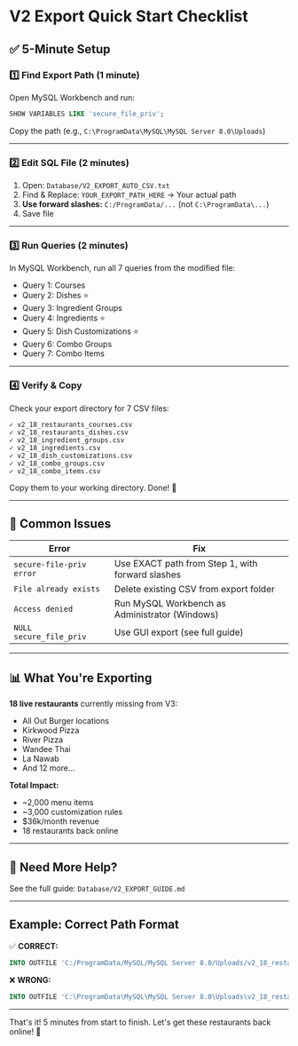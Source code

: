 # V2 Export Quick Start Checklist

## ✅ 5-Minute Setup

### 1️⃣ Find Export Path (1 minute)

Open MySQL Workbench and run:
```sql
SHOW VARIABLES LIKE 'secure_file_priv';
```

Copy the path (e.g., `C:\ProgramData\MySQL\MySQL Server 8.0\Uploads`)

---

### 2️⃣ Edit SQL File (2 minutes)

1. Open: `Database/V2_EXPORT_AUTO_CSV.txt`
2. Find & Replace: `YOUR_EXPORT_PATH_HERE` → Your actual path
3. **Use forward slashes:** `C:/ProgramData/...` (not `C:\ProgramData\...`)
4. Save file

---

### 3️⃣ Run Queries (2 minutes)

In MySQL Workbench, run all 7 queries from the modified file:
- Query 1: Courses
- Query 2: Dishes ⭐
- Query 3: Ingredient Groups
- Query 4: Ingredients ⭐
- Query 5: Dish Customizations ⭐
- Query 6: Combo Groups
- Query 7: Combo Items

---

### 4️⃣ Verify & Copy

Check your export directory for 7 CSV files:
```
✓ v2_18_restaurants_courses.csv
✓ v2_18_restaurants_dishes.csv
✓ v2_18_ingredient_groups.csv
✓ v2_18_ingredients.csv
✓ v2_18_dish_customizations.csv
✓ v2_18_combo_groups.csv
✓ v2_18_combo_items.csv
```

Copy them to your working directory. Done! 🎉

---

## 🚨 Common Issues

| Error | Fix |
|-------|-----|
| `secure-file-priv error` | Use EXACT path from Step 1, with forward slashes |
| `File already exists` | Delete existing CSV from export folder |
| `Access denied` | Run MySQL Workbench as Administrator (Windows) |
| `NULL secure_file_priv` | Use GUI export (see full guide) |

---

## 📊 What You're Exporting

**18 live restaurants** currently missing from V3:
- All Out Burger locations
- Kirkwood Pizza
- River Pizza  
- Wandee Thai
- La Nawab
- And 12 more...

**Total Impact:**
- ~2,000 menu items
- ~3,000 customization rules
- $36k/month revenue
- 18 restaurants back online

---

## 📖 Need More Help?

See the full guide: `Database/V2_EXPORT_GUIDE.md`

---

## Example: Correct Path Format

✅ **CORRECT:**
```sql
INTO OUTFILE 'C:/ProgramData/MySQL/MySQL Server 8.0/Uploads/v2_18_restaurants_courses.csv'
```

❌ **WRONG:**
```sql
INTO OUTFILE 'C:\ProgramData\MySQL\MySQL Server 8.0\Uploads\v2_18_restaurants_courses.csv'
```

---

That's it! 5 minutes from start to finish. Let's get these restaurants back online! 🚀

